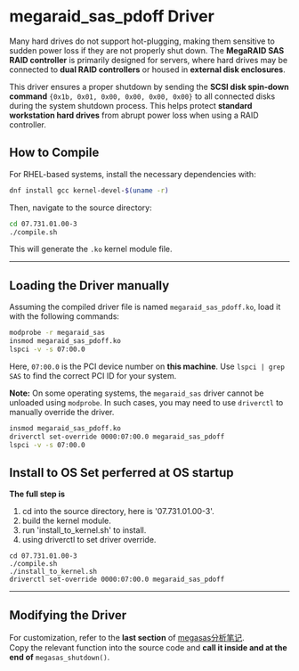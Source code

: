 # megaraid_sas_pdoff Driver  

Many hard drives do not support hot-plugging, making them sensitive to sudden power loss if they are not properly shut down. The **MegaRAID SAS RAID controller** is primarily designed for servers, where hard drives may be connected to **dual RAID controllers** or housed in **external disk enclosures**.  

This driver ensures a proper shutdown by sending the **SCSI disk spin-down command** `{0x1b, 0x01, 0x00, 0x00, 0x00, 0x00}` to all connected disks during the system shutdown process. This helps protect **standard workstation hard drives** from abrupt power loss when using a RAID controller.  

## How to Compile  

For RHEL-based systems, install the necessary dependencies with:  
```sh
dnf install gcc kernel-devel-$(uname -r)
```  
Then, navigate to the source directory:  
```sh
cd 07.731.01.00-3
./compile.sh
```  
This will generate the `.ko` kernel module file.  

---

## Loading the Driver manually

Assuming the compiled driver file is named `megaraid_sas_pdoff.ko`, load it with the following commands:  

```sh
modprobe -r megaraid_sas
insmod megaraid_sas_pdoff.ko
lspci -v -s 07:00.0
```
Here, `07:00.0` is the PCI device number on **this machine**. Use `lspci | grep SAS` to find the correct PCI ID for your system.  

**Note:** On some operating systems, the `megaraid_sas` driver cannot be unloaded using `modprobe`. In such cases, you may need to use `driverctl` to manually override the driver.
```sh
insmod megaraid_sas_pdoff.ko
driverctl set-override 0000:07:00.0 megaraid_sas_pdoff
lspci -v -s 07:00.0
```  

## Install to OS Set perferred at OS startup
**The full step is**
1. cd into the source directory, here is '07.731.01.00-3'.
2. build the kernel module.
3. run 'install_to_kernel.sh' to install.
4. using driverctl to set driver override.
```
cd 07.731.01.00-3
./compile.sh
./install_to_kernel.sh
driverctl set-override 0000:07:00.0 megaraid_sas_pdoff
```

---

## Modifying the Driver  

For customization, refer to the **last section** of [megasas分析笔记](megasas分析笔记.md).  
Copy the relevant function into the source code and **call it inside and at the end of** `megasas_shutdown()`.  
